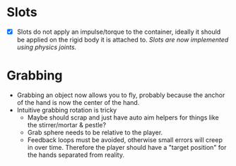 
# Slots
- [X] Slots do not apply an impulse/torque to the container, ideally it should be applied on the rigid body it is attached to.
  *Slots are now implemented using physics joints.*

# Grabbing
- Grabbing an object now allows you to fly, probably because the anchor of the hand is now the center of the hand.
- Intuitive grabbing rotation is tricky
  - Maybe should scrap and just have auto aim helpers for things like the stirrer/mortar & pestle?
  - Grab sphere needs to be relative to the player.
  - Feedback loops must be avoided, otherwise small errors will creep in over time. Therefore the player should have a "target position" for the hands separated from reality.